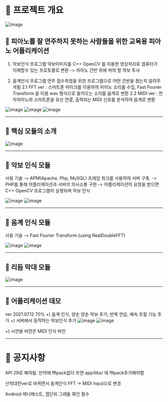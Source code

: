 # 🎹 프로젝트 개요

![image](https://user-images.githubusercontent.com/66546156/132790186-edd89817-71c4-45ad-b0f6-7a68afd9eca9.png)

## 🎹 피아노를 잘 연주하지 못하는 사람들을 위한 교육용 피아노 어플리케이션 

1. 악보인식 프로그램
악보이미지를 C++ OpenCV 를 이용한 영상처리로 컴퓨터가 이해할수 있는 프로토콜로 변환 -> 피아노 건반 위에 쳐야 할 악보 투사

2. 음계인식 프로그램
연주 점수측정을 위한 프로그램으로 어떤 건반을 쳤는지 알려주게됨
2.1 FFT ver : 스마트폰 마이크를 이용하여 피아노 소리를 수집, Fast Fourier Transform 을 이용 wav 형식으로 들어오는 소리를 음계로 변환
2.2 MIDI ver : 전자피아노와 스마트폰을 유선 연결, 출력되는 MIDI 신호를 분석하여 음계로 변환 


![image](https://user-images.githubusercontent.com/66546156/125242346-85072600-e327-11eb-87c4-5b354c792f6f.png)
![image](https://user-images.githubusercontent.com/66546156/125242374-8e908e00-e327-11eb-9a53-6cf5a428ac8f.png)
![image](https://user-images.githubusercontent.com/66546156/125242391-94866f00-e327-11eb-80fb-e02b0e87f0f2.png)



------
## 🎹 핵심 모듈의 소개
![image](https://user-images.githubusercontent.com/66546156/125242460-aec04d00-e327-11eb-92dc-42b0b50db1c2.png)



-----
## 🎼 악보 인식 모듈
사용 기술 
-> APM(Apache, Php, MySQL) 프레임 워크를 사용하여 서버 구축. 
-> PHP를 통해 어플리케이션과 서버의 의사소통 구현
-> 어플리케이션의 요청을 받으면 C++ OpenCV 프로그램이 실행되며 악보 인식

![image](https://user-images.githubusercontent.com/66546156/125242731-08287c00-e328-11eb-95b7-39f2ad671e69.png)
![image](https://user-images.githubusercontent.com/66546156/125242684-fc3cba00-e327-11eb-80e3-f81a1904d5f5.png)

------
## 🎼 음계 인식 모듈
사용 기술
-> Fast Fourier Transform (using RealDoubleFFT)

![image](https://user-images.githubusercontent.com/66546156/125242886-3efe9200-e328-11eb-97e8-ff82aef920ef.png)
![image](https://user-images.githubusercontent.com/66546156/125242902-43c34600-e328-11eb-82e0-3258f5409d1e.png)



------
## 🎼 리듬 막대 모듈
![image](https://user-images.githubusercontent.com/66546156/125242920-4e7ddb00-e328-11eb-93eb-feec19d411bd.png)



------
## 🎼 어플리케이션 데모
ver 2021.07.12 70%
+) 음계 인식, 양손 양손 악보 추가, 반복 연습, 배속 조절 기능 추가
+) 서버에서 동작하는 악보인식 추가
![image](https://user-images.githubusercontent.com/66546156/125243417-0b703780-e329-11eb-9ce3-1ee7baf3358e.png)
![image](https://user-images.githubusercontent.com/66546156/125243604-470b0180-e329-11eb-87c0-2df0e5142b89.png)


+) 시연용 버전은 MIDI 인식 버전

------
# 🎼 공지사항
API 29로 해야됨. 만약에 fftpack없다 뜨면 app/libs/ 에 fftpack추가해야함

산학대전ver로 바뀌면서 음계인식 FFT -> MIDI Input으로 변경  

Android 메니페스트, 앱단위 그래들 확인 필수



